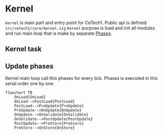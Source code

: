 # Kernel

`Kernel` is main part and entry point for CeTech1. Public api is defined `src/cetech1/core/kernel.zig`
`Kernel` purpose is load and init all modules and run main loop that is make by separate [Phases](#update-phases).

## Kernel task

## Update phases

Kernel main loop call this phases for every tick.
Phases is executed in this serial order one by one.

```mermaid
flowchart TB
    OnLoad{OnLoad}
    OnLoad-->PostLoad{PostLoad}
    PostLoad-->PreUpdate{PreUpdate}
    PreUpdate-->OnUpdate{OnUpdate}
    OnUpdate-->OnValidate{OnValidate}
    OnValidate-->PostUpdate{PostUpdate}
    PostUpdate-->PreStore{PreStore}
    PreStore-->OnStore{OnStore}
```
